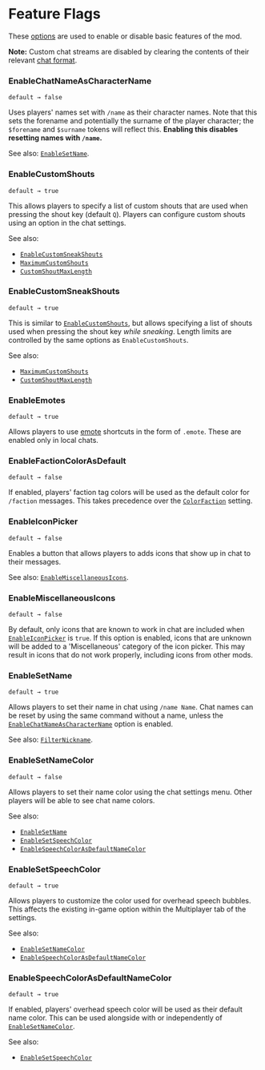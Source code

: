 # Feature Flags

These [options](./index.md) are used to enable or disable basic features of the mod.

**Note:** Custom chat streams are disabled by clearing the contents of their relevant [chat format](./chat-formats.md).

### EnableChatNameAsCharacterName
`default → false`

Uses players' names set with `/name` as their character names.
Note that this sets the forename and potentially the surname of the player character; the `$forename` and `$surname` tokens will reflect this.
**Enabling this disables resetting names with `/name`.**

See also: [`EnableSetName`](#enablesetname).

### EnableCustomShouts
`default → true`

This allows players to specify a list of custom shouts that are used when pressing the shout key (default `Q`).
Players can configure custom shouts using an option in the chat settings.

See also:
- [`EnableCustomSneakShouts`](#enablecustomsneakshouts)
- [`MaximumCustomShouts`](./limits.md#maximumcustomshouts)
- [`CustomShoutMaxLength`](./limits.md#customshoutmaxlength)

### EnableCustomSneakShouts
`default → true`

This is similar to [`EnableCustomShouts`](#enablecustomshouts), but allows specifying a list of shouts used when pressing the shout key *while sneaking*.
Length limits are controlled by the same options as `EnableCustomShouts`.

See also:
- [`MaximumCustomShouts`](./limits.md#maximumcustomshouts)
- [`CustomShoutMaxLength`](./limits.md#customshoutmaxlength)

### EnableEmotes
`default → true`

Allows players to use [emote](../user-guide/emotes.md) shortcuts in the form of `.emote`.
These are enabled only in local chats.

### EnableFactionColorAsDefault
`default → false`

If enabled, players' faction tag colors will be used as the default color for `/faction` messages.
This takes precedence over the [`ColorFaction`](./colors.md#colorfaction) setting.

### EnableIconPicker
`default → false`

Enables a button that allows players to adds icons that show up in chat to their messages.

See also: [`EnableMiscellaneousIcons`](#enablemiscellaneousicons).

### EnableMiscellaneousIcons
`default → false`

By default, only icons that are known to work in chat are included when [`EnableIconPicker`](#enableiconpicker) is `true`.
If this option is enabled, icons that are unknown will be added to a 'Miscellaneous' category of the icon picker.
This may result in icons that do not work properly, including icons from other mods.

### EnableSetName
`default → true`

Allows players to set their name in chat using `/name Name`.
Chat names can be reset by using the same command without a name, unless the [`EnableChatNameAsCharacterName`](#enablechatnameascharactername) option is enabled.

See also: [`FilterNickname`](./filters-predicates.md#filternickname).

### EnableSetNameColor
`default → false`

Allows players to set their name color using the chat settings menu.
Other players will be able to see chat name colors.

See also:
- [`EnableSetName`](#enablesetname)
- [`EnableSetSpeechColor`](#enablesetspeechcolor)
- [`EnableSpeechColorAsDefaultNameColor`](#enablespeechcolorasdefaultnamecolor)

### EnableSetSpeechColor
`default → true`

Allows players to customize the color used for overhead speech bubbles.
This affects the existing in-game option within the Multiplayer tab of the settings.

See also:
- [`EnableSetNameColor`](#enablesetnamecolor)
- [`EnableSpeechColorAsDefaultNameColor`](#enablespeechcolorasdefaultnamecolor)

### EnableSpeechColorAsDefaultNameColor
`default → true`

If enabled, players' overhead speech color will be used as their default name color.
This can be used alongside with or independently of [`EnableSetNameColor`](#enablesetnamecolor).

See also:
- [`EnableSetSpeechColor`](#enablesetspeechcolor)
